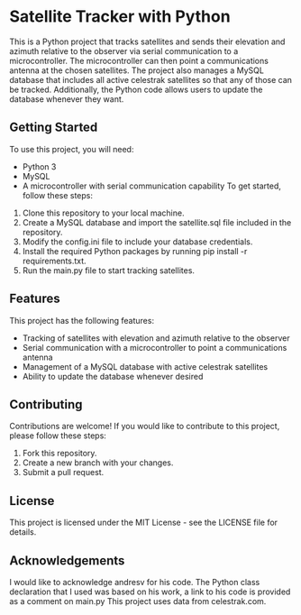 # Satellite Tracker with Python
This is a Python project that tracks satellites and sends their elevation and azimuth relative to the observer via serial communication to a microcontroller. The
microcontroller can then point a communications antenna at the chosen satellites. The project also manages a MySQL database that includes all active celestrak 
satellites so that any of those can be tracked. Additionally, the Python code allows users to update the database whenever they want.
## Getting Started
To use this project, you will need:
* Python 3
* MySQL
* A microcontroller with serial communication capability
To get started, follow these steps:
1. Clone this repository to your local machine.
2. Create a MySQL database and import the satellite.sql file included in the repository.
3. Modify the config.ini file to include your database credentials.
4. Install the required Python packages by running pip install -r requirements.txt.
5. Run the main.py file to start tracking satellites.
## Features
This project has the following features:
* Tracking of satellites with elevation and azimuth relative to the observer
* Serial communication with a microcontroller to point a communications antenna
* Management of a MySQL database with active celestrak satellites
* Ability to update the database whenever desired
## Contributing
Contributions are welcome! If you would like to contribute to this project, please follow these steps:
1. Fork this repository.
2. Create a new branch with your changes.
3. Submit a pull request.
## License
This project is licensed under the MIT License - see the LICENSE file for details.
## Acknowledgements
I would like to acknowledge andresv for his code. The Python class declaration that I used was based on his work, a link to his code is provided as a comment on 
main.py
This project uses data from celestrak.com.
